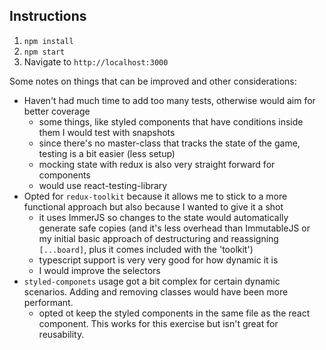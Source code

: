 ## Instructions

1. `npm install`
2. `npm start`
3. Navigate to `http://localhost:3000`

Some notes on things that can be improved and other considerations:

- Haven't had much time to add too many tests, otherwise would aim for better coverage
  - some things, like styled components that have conditions inside them I would test with snapshots
  - since there's no master-class that tracks the state of the game, testing is a bit easier (less setup)
  - mocking state with redux is also very straight forward for components
  - would use react-testing-library  
- Opted for `redux-toolkit` because it allows me to stick to a more functional approach but also because I wanted to give it a shot
  - it uses ImmerJS so changes to the state would automatically generate safe copies (and it's less overhead than ImmutableJS or my initial basic approach of destructuring and reassigning `[...board]`, plus it comes included with the 'toolkit')
  - typescript support is very very good for how dynamic it is
  - I would improve the selectors
- `styled-componets` usage got a bit complex for certain dynamic scenarios. Adding and removing classes would have been more performant.
  - opted ot keep the styled components in the same file as the react component. This works for this exercise but isn't great for reusability.
